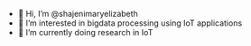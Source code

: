 - 👋 Hi, I’m @shajenimaryelizabeth
- 👀 I’m interested in bigdata processing using IoT applications 
- 🌱 I’m currently doing research in IoT



<!---
shajenimaryelizabeth/shajenimaryelizabeth is a ✨ special ✨ repository because its `README.md` (this file) appears on your GitHub profile.
You can click the Preview link to take a look at your changes.
--->
